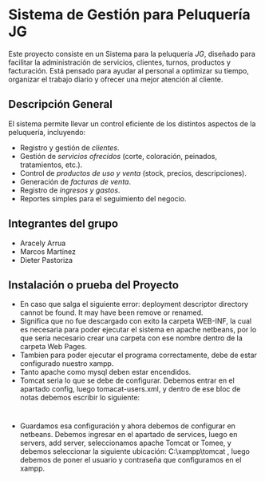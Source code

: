 #  Sistema de Gestión para Peluquería JG

Este proyecto consiste en un Sistema para la peluquería *JG*, diseñado para facilitar la administración de servicios, clientes, turnos, productos y facturación. Está pensado para ayudar al personal a optimizar su tiempo, organizar el trabajo diario y ofrecer una mejor atención al cliente.

##  Descripción General

El sistema permite llevar un control eficiente de los distintos aspectos de la peluquería, incluyendo:

- Registro y gestión de *clientes*.
- Gestión de *servicios ofrecidos* (corte, coloración, peinados, tratamientos, etc.).
- Control de *productos de uso y venta* (stock, precios, descripciones).
- Generación de *facturas de venta*.
- Registro de *ingresos y gastos*.
- Reportes simples para el seguimiento del negocio.

##  Integrantes del grupo

- Aracely Arrua 
- Marcos Martinez 
- Dieter Pastoriza 

##  Instalación o prueba del Proyecto

- En caso que salga el siguiente error: deployment descriptor directory cannot be found. It may have been remove or renamed.
- Significa que no fue descargado con exito la carpeta WEB-INF, la cual es necesaria para poder ejecutar el sistema en apache netbeans, por lo que seria necesario crear una carpeta con ese nombre dentro de la carpeta Web Pages.
- Tambien para poder ejecutar el programa correctamente, debe de estar configurado nuestro xampp.
- Tanto apache como mysql deben estar encendidos.
- Tomcat seria lo que se debe de configurar. Debemos entrar en el apartado config, luego tomacat-users.xml, y dentro de ese bloc de notas debemos escribir lo siguiente:

# <?xml version="1.0" encoding="UTF-8"?>
# <tomcat-users>
 #   <role rolename="manager-gui"/>
#    <user password="1234" roles="manager-gui, manager-script,admin" username="admin"/>
# </tomcat-users>
        
- Guardamos esa configuración y ahora debemos de configurar en netbeans. Debemos ingresar en el apartado de services, luego en servers, add server, seleccionamos apache Tomcat or Tomee, y debemos seleccionar la siguiente ubicación: C:\xampp\tomcat , luego debemos de poner el usuario y contraseña que configuramos en el xampp.
